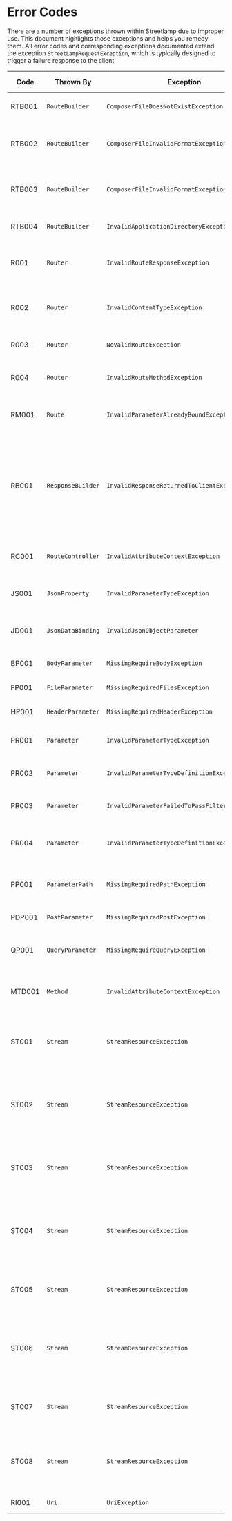 # Error Codes

There are a number of exceptions thrown within Streetlamp due to improper use.
This document highlights those exceptions and helps you remedy them.
All error codes and corresponding exceptions documented extend the exception `StreetLampRequestException`, which is
typically designed to trigger a failure response to the client.

| Code   | Thrown By         | Exception                                      | HTTP Status | Description                                                                                                                                                                                                        |
|--------|-------------------|------------------------------------------------|-------------|--------------------------------------------------------------------------------------------------------------------------------------------------------------------------------------------------------------------|
| RTB001 | `RouteBuilder`    | `ComposerFileDoesNotExistException`            | 503         | Cannot find the referenced composer file.                                                                                                                                                                          |
| RTB002 | `RouteBuilder`    | `ComposerFileInvalidFormatException`           | 503         | The composer file specified is invalid [JSON](https://www.json.org/json-en.html) or does not have a [PSR-4](https://www.php-fig.org/psr/psr-4/) configuration.                                                     |
| RTB003 | `RouteBuilder`    | `ComposerFileInvalidFormatException`           | 500         | The composer file specified is invalid [JSON](https://www.json.org/json-en.html) or does not have a [PSR-4](https://www.php-fig.org/psr/psr-4/) configuration.                                                     |
| RTB004 | `RouteBuilder`    | `InvalidApplicationDirectoryException`         | 500         | Application path specified is not a directory.                                                                                                                                                                     |
| R001   | `Router`          | `InvalidRouteResponseException`                | 500         | The route method did not return a valid `ResponseBuilder` object.                                                                                                                                                  |
| R002   | `Router`          | `InvalidContentTypeException`                  | 415         | Request did match a route path, but did not match the accepted media type.                                                                                                                                         |
| R003   | `Router`          | `NoValidRouteException`                        | 404         | Request did not match any route defined.                                                                                                                                                                           |
| R004   | `Router`          | `InvalidRouteMethodException`                  | 500         | Cached response was not an instance of `ResponseInterface`.                                                                                                                                                        |
| RM001  | `Route`           | `InvalidParameterAlreadyBoundException`        | 500         | There are multiple inputs bound to the same parameter.                                                                                                                                                             |
| RB001  | `ResponseBuilder` | `InvalidResponseReturnedToClientException`     | 500         | Response to client is not a primitive data type. If response is a [JSON](https://www.json.org/json-en.html) object please ensure the content type is set to `application/json` so it can be automatically encoded. |
| RC001  | `RouteController` | `InvalidAttributeContextException`             | 500         | Attempt to bind a route controller to a method and not a class.                                                                                                                                                    |
| JS001  | `JsonProperty`    | `InvalidParameterTypeException`                | 400         | Data binding has failed due to missing required field.                                                                                                                                                             |
| JD001  | `JsonDataBinding` | `InvalidJsonObjectParameter`                   | 400         | Json Data Mapping object has an invalid parameter.                                                                                                                                                                 |
| BP001  | `BodyParameter`   | `MissingRequireBodyException`                  | 400         | Request is missing the expected body data.                                                                                                                                                                         |
| FP001  | `FileParameter`   | `MissingRequiredFilesException`                | 400         | Request is missing the expected file.                                                                                                                                                                              |
| HP001  | `HeaderParameter` | `MissingRequiredHeaderException`               | 400         | Request is missing the expected header.                                                                                                                                                                            |
| PR001  | `Parameter`       | `InvalidParameterTypeException`                | 400         | Request data for input field is not a string or array.                                                                                                                                                             |
| PR002  | `Parameter`       | `InvalidParameterTypeDefinitionException`      | 500         | No data type defined for parameter in route method definition.                                                                                                                                                     |
| PR003  | `Parameter`       | `InvalidParameterFailedToPassFilterValidation` | 400         | Request input failed to match validator checks.                                                                                                                                                                    |
| PR004  | `Parameter`       | `InvalidParameterTypeDefinitionException`      | 500         | No bindings for specified data type in parameter for route method definition.                                                                                                                                      |
| PP001  | `ParameterPath`   | `MissingRequiredPathException`                 | 400         | Request path is missing the expected variable parameter.                                                                                                                                                           |
| PDP001 | `PostParameter`   | `MissingRequiredPostException`                 | 400         | Request is missing the expected post data.                                                                                                                                                                         |
| QP001  | `QueryParameter`  | `MissingRequireQueryException`                 | 400         | Request is missing the expected query string parameter.                                                                                                                                                            |
| MTD001 | `Method`          | `InvalidAttributeContextException`             | 500         | Method attribute bound to something other than a class method.                                                                                                                                                     |
| ST001  | `Stream`          | `StreamResourceException`                      | 500         | Invalid stream resource. This could be due to a permission issue or the stream being closed.                                                                                                                       |
| ST002  | `Stream`          | `StreamResourceException`                      | 500         | Unable to determine the position of the stream. This is likely because the resource does not support this capability.                                                                                              |
| ST003  | `Stream`          | `StreamResourceException`                      | 500         | Unable to seek in the stream. This is likely because the resource does not support this capability.                                                                                                                |
| ST004  | `Stream`          | `StreamResourceException`                      | 500         | The stream is not writable. This may occur if the stream was opened in read-only mode or the underlying resource does not support writing.                                                                         |
| ST005  | `Stream`          | `StreamResourceException`                      | 500         | Unable to write to the stream. This may be due to a resource error or a write failure.                                                                                                                             |
| ST006  | `Stream`          | `StreamResourceException`                      | 500         | The stream is not readable. This may occur if the stream was opened in write-only mode or the underlying resource does not support reading.                                                                        |
| ST007  | `Stream`          | `StreamResourceException`                      | 500         | Unable to read from the stream. This may be due to a resource error or a read failure.                                                                                                                             |
| ST008  | `Stream`          | `StreamResourceException`                      | 500         | Unable to get the contents of the stream. This may be due to a resource error or the stream being closed.                                                                                                          |
| RI001  | `Uri`             | `UriException`                                 | 400         | Invalid URI provided                                                                                                                                                                                               |







